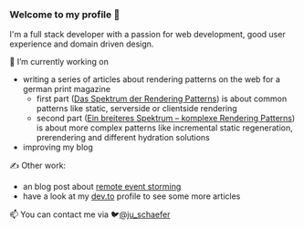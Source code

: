 ### Welcome to my profile :wave:

I'm a full stack developer with a passion for web development, good user experience and domain driven design.

🔭 I’m currently working on
  - writing a series of articles about rendering patterns on the web for a german print magazine
    - first part ([Das Spektrum der Rendering Patterns](https://entwickler.de/webentwicklung/rendering-patterns-webentwicklung)) is about common patterns like static, serverside or clientside rendering 
    - second part ([Ein breiteres Spektrum – komplexe Rendering Patterns](https://entwickler.de/webentwicklung/hydration-island-rendering-patterns)) is about more complex patterns like incremental static regeneration, prerendering and different hydration solutions
  - improving my blog

✍️ Other work:
- an blog post about [remote event storming](https://synyx.de/blog/remote-event-storming-takeaways/)
- have a look at my [dev.to](https://dev.to/theiaz) profile to see some more articles 

📫 You can contact me via 🐦[@ju_schaefer](https://twitter.com/ju_schaefer) 

